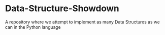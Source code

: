 # Data-Structure-Showdown
 A repository where we attempt to implement as many Data Structures as we can in the Python language

